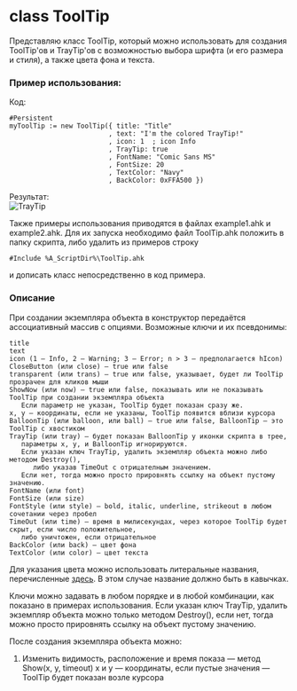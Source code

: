 # class ToolTip
Представляю класс ToolTip, который можно использовать для создания ToolTip'ов и TrayTip'ов с возможностью выбора шрифта (и его размера и стиля), а также цвета фона и текста.  
  
### Пример использования:  
Код:  
```ahk
#Persistent
myToolTip := new ToolTip({ title: "Title"
                         , text: "I'm the colored TrayTip!"
                         , icon: 1  ; icon Info
                         , TrayTip: true
                         , FontName: "Comic Sans MS"
                         , FontSize: 20
                         , TextColor: "Navy"
                         , BackColor: 0xFFA500 })
```
Результат:  
![TrayTip](http://i.imgur.com/SMhcrkd.jpg)
  
Также примеры использования приводятся в файлах example1.ahk и example2.ahk. Для их запуска необходимо файл ToolTip.ahk положить в папку скрипта, либо удалить из примеров строку
```ahk
#Include %A_ScriptDir%\ToolTip.ahk
```
и дописать класс непосредственно в код примера.
### Описание
При создании экземпляра объекта в конструктор передаётся ассоциативный массив с опциями.
Возможные ключи и их псевдонимы:
```
title
text
icon (1 — Info, 2 — Warning; 3 — Error; n > 3 — предполагается hIcon)
CloseButton (или close) — true или false
transparent (или trans) — true или false, указывает, будет ли ToolTip прозрачен для кликов мыши
ShowNow (или now) — true или false, показывать или не показывать ToolTip при создании экземпляра объекта
   Если параметр не указан, ToolTip будет показан сразу же.
x, y — координаты, если не указаны, ToolTip появится вблизи курсора
BalloonTip (или balloon, или ball) — true или false, BalloonTip — это ToolTip с хвостиком
TrayTip (или tray) — будет показан BalloonTip у иконки скрипта в трее,
   параметры x, y, и BalloonTip игнорируются.
   Если указан ключ TrayTip, удалить экземпляр объекта можно либо методом Destroy(),
      либо указав TimeOut с отрицателным значением.
   Если нет, тогда можно просто прировнять ссылку на объект пустому значению.
FontName (или font)
FontSize (или size)
FontStyle (или style) — bold, italic, underline, strikeout в любом сочетании через пробел
TimeOut (или time) — время в милисекундах, через которое ToolTip будет скрыт, если число положительное,
   либо уничтожен, если отрицательное
BackColor (или back) — цвет фона
TextColor (или color) — цвет текста
```
Для указания цвета можно использовать литеральные названия, перечисленные [здесь](https://autohotkey.com/docs/commands/Progress.htm#colors).
В этом случае название должно быть в кавычках.
  
Ключи можно задавать в любом порядке и в любой комбинации, как показано в примерах использования.
Если указан ключ TrayTip, удалить экземпляр объекта можно только методом Destroy(),
если нет, тогда можно просто прировнять ссылку на объект пустому значению.  
  
После создания экземпляра объекта можно:

1.  Изменить видимость, расположение и время показа — метод Show(x, y, timeout)
   x и y — координаты, если пустые значения — ToolTip будет показан возле курсора
